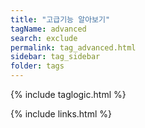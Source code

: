 ```yaml
---
title: "고급기능 알아보기"
tagName: advanced
search: exclude
permalink: tag_advanced.html
sidebar: tag_sidebar
folder: tags
---
```

{% include taglogic.html %}

{% include links.html %}
